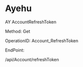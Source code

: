 #     Ayehu


AY AccountRefreshToken

Method: Get

OperationID: Account_RefreshToken

EndPoint:

/api/Account/refreshToken
